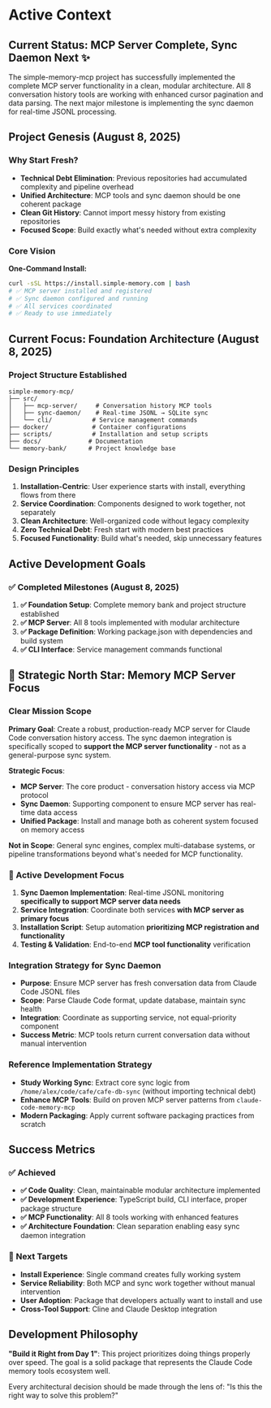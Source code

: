 # Active Context

## Current Status: MCP Server Complete, Sync Daemon Next ✨

The simple-memory-mcp project has successfully implemented the complete MCP server functionality in a clean, modular architecture. All 8 conversation history tools are working with enhanced cursor pagination and data parsing. The next major milestone is implementing the sync daemon for real-time JSONL processing.

## Project Genesis (August 8, 2025)

### Why Start Fresh?
- **Technical Debt Elimination**: Previous repositories had accumulated complexity and pipeline overhead
- **Unified Architecture**: MCP tools and sync daemon should be one coherent package
- **Clean Git History**: Cannot import messy history from existing repositories
- **Focused Scope**: Build exactly what's needed without extra complexity

### Core Vision
**One-Command Install:**
```bash
curl -sSL https://install.simple-memory.com | bash
# ✅ MCP server installed and registered
# ✅ Sync daemon configured and running
# ✅ All services coordinated
# ✅ Ready to use immediately
```

## Current Focus: Foundation Architecture (August 8, 2025)

### Project Structure Established
```
simple-memory-mcp/
├── src/
│   ├── mcp-server/     # Conversation history MCP tools
│   ├── sync-daemon/    # Real-time JSONL → SQLite sync
│   └── cli/           # Service management commands
├── docker/            # Container configurations
├── scripts/           # Installation and setup scripts
├── docs/             # Documentation
└── memory-bank/      # Project knowledge base
```

### Design Principles
1. **Installation-Centric**: User experience starts with install, everything flows from there
2. **Service Coordination**: Components designed to work together, not separately
3. **Clean Architecture**: Well-organized code without legacy complexity
4. **Zero Technical Debt**: Fresh start with modern best practices
5. **Focused Functionality**: Build what's needed, skip unnecessary features

## Active Development Goals

### ✅ Completed Milestones (August 8, 2025)
1. **✅ Foundation Setup**: Complete memory bank and project structure established
2. **✅ MCP Server**: All 8 tools implemented with modular architecture
3. **✅ Package Definition**: Working package.json with dependencies and build system
4. **✅ CLI Interface**: Service management commands functional

## 🎯 Strategic North Star: Memory MCP Server Focus

### Clear Mission Scope
**Primary Goal**: Create a robust, production-ready MCP server for Claude Code conversation history access. The sync daemon integration is specifically scoped to **support the MCP server functionality** - not as a general-purpose sync system.

**Strategic Focus**:
- **MCP Server**: The core product - conversation history access via MCP protocol
- **Sync Daemon**: Supporting component to ensure MCP server has real-time data access
- **Unified Package**: Install and manage both as coherent system focused on memory access

**Not in Scope**: General sync engines, complex multi-database systems, or pipeline transformations beyond what's needed for MCP functionality.

### 🔄 Active Development Focus
1. **Sync Daemon Implementation**: Real-time JSONL monitoring **specifically to support MCP server data needs**
2. **Service Integration**: Coordinate both services **with MCP server as primary focus**
3. **Installation Script**: Setup automation **prioritizing MCP registration and functionality**
4. **Testing & Validation**: End-to-end **MCP tool functionality** verification

### Integration Strategy for Sync Daemon
- **Purpose**: Ensure MCP server has fresh conversation data from Claude Code JSONL files
- **Scope**: Parse Claude Code format, update database, maintain sync health
- **Integration**: Coordinate as supporting service, not equal-priority component
- **Success Metric**: MCP tools return current conversation data without manual intervention

### Reference Implementation Strategy
- **Study Working Sync**: Extract core sync logic from `/home/alex/code/cafe/cafe-db-sync` (without importing technical debt)
- **Enhance MCP Tools**: Build on proven MCP server patterns from `claude-code-memory-mcp`
- **Modern Packaging**: Apply current software packaging practices from scratch

## Success Metrics

### ✅ Achieved
- **✅ Code Quality**: Clean, maintainable modular architecture implemented
- **✅ Development Experience**: TypeScript build, CLI interface, proper package structure
- **✅ MCP Functionality**: All 8 tools working with enhanced features
- **✅ Architecture Foundation**: Clean separation enabling easy sync daemon integration

### 🎯 Next Targets
- **Install Experience**: Single command creates fully working system  
- **Service Reliability**: Both MCP and sync work together without manual intervention
- **User Adoption**: Package that developers actually want to install and use
- **Cross-Tool Support**: Cline and Claude Desktop integration

## Development Philosophy
**"Build it Right from Day 1"**: This project prioritizes doing things properly over speed. The goal is a solid package that represents the Claude Code memory tools ecosystem well.

Every architectural decision should be made through the lens of: "Is this the right way to solve this problem?"